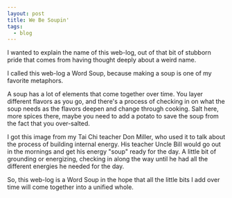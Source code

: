 ```yaml
---
layout: post
title: We Be Soupin'
tags:
  - blog
---
```

I wanted to explain the name of this web-log, out of that bit of stubborn pride that comes from having thought deeply about a weird name. 

I called this web-log a Word Soup, because making a soup is one of my favorite metaphors. 

A soup has a lot of elements that come together over time. You layer different flavors as you go, and there's a process of checking in on what the soup needs as the flavors deepen and change through cooking. Salt here, more spices there, maybe you need to add a potato to save the soup from the fact that you over-salted. 

I got this image from my Tai Chi teacher Don Miller, who used it to talk about the process of building internal energy. His teacher Uncle Bill would go out in the mornings and get his energy "soup" ready for the day. A little bit of grounding or energizing, checking in along the way until he had all the different energies he needed for the day. 

So, this web-log is a Word Soup in the hope that all the little bits I add over time will come together into a unified whole. 